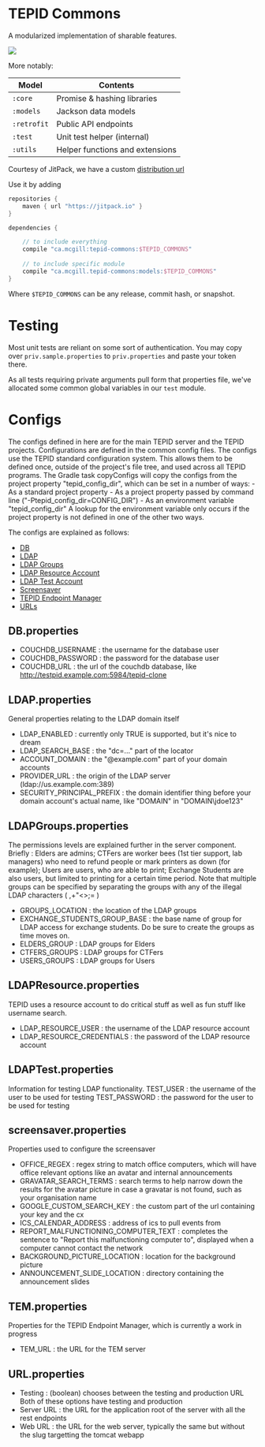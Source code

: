 # TEPID Commons

A modularized implementation of sharable features.

[![](https://jitpack.io/v/ca.mcgill/tepid-commons.svg)](https://jitpack.io/#ca.mcgill/tepid-commons)

More notably:

| Model | Contents |
| --- | --- |
| `:core` | Promise & hashing libraries |
| `:models` | Jackson data models |
| `:retrofit` | Public API endpoints |
| `:test` | Unit test helper (internal) |
| `:utils` | Helper functions and extensions |

Courtesy of JitPack, we have a custom [distribution url](https://jitpack.io/#ca.mcgill/tepid-commons)

Use it by adding

```gradle
repositories {
    maven { url "https://jitpack.io" }
}

dependencies {

    // to include everything
    compile "ca.mcgill:tepid-commons:$TEPID_COMMONS"
    
    // to include specific module
    compile "ca.mcgill.tepid-commons:models:$TEPID_COMMONS"
}
```

Where `$TEPID_COMMONS` can be any release, commit hash, or snapshot.

# Testing

Most unit tests are reliant on some sort of authentication.
You may copy over `priv.sample.properties` to `priv.properties` and paste your token there.

As all tests requiring private arguments pull form that properties file,
we've allocated some common global variables in our `test` module.

# Configs
The configs defined in here are for the main TEPID server and the TEPID projects.
Configurations are defined in the common config files. The configs use the TEPID standard configuration system. This allows them to be defined once, outside of the project's file tree, and used across all TEPID programs. The Gradle task copyConfigs will copy the configs from the project property "tepid_config_dir", which can be set in a number of ways:
    - As a standard project property
    - As a project property passed by command line ("-Ptepid_config_dir=CONFIG_DIR")
    - As an environment variable "tepid_config_dir"
A lookup for the environment variable only occurs if the project property is not defined in one of the other two ways.

The configs are explained as follows:
- [DB](#db.properties)
- [LDAP](#LDAP.properties)
- [LDAP Groups](#LDAPGroups.properties)
- [LDAP Resource Account](#LDAPResource.properties)
- [LDAP Test Account](#LDAPTest.properties)
- [Screensaver](#screensaver.properties)
- [TEPID Endpoint Manager](#TEM.properties)
- [URLs](#URL.properties)


## DB.properties
- COUCHDB_USERNAME : the username for the database user
- COUCHDB_PASSWORD : the password for the database user
- COUCHDB_URL : the url of the couchdb database, like http://testpid.example.com:5984/tepid-clone

## LDAP.properties
General properties relating to the LDAP domain itself
- LDAP_ENABLED : currently only TRUE is supported, but it's nice to dream
- LDAP_SEARCH_BASE : the "dc=..." part of the locator
- ACCOUNT_DOMAIN : the "@example.com" part of your domain accounts
- PROVIDER_URL : the origin of the LDAP server (ldap://us.example.com:389)
- SECURITY_PRINCIPAL_PREFIX : the domain identifier thing before your domain account's actual name, like "DOMAIN\" in "DOMAIN\jdoe123"

## LDAPGroups.properties
The permissions levels are explained further in the server component. Briefly : Elders are admins; CTFers are worker bees (1st tier support, lab managers) who need to refund people or mark printers as down (for example); Users are users, who are able to print; Exchange Students are also users, but limited to printing for a certain time period. Note that multiple groups can be specified by separating the groups with any of the illegal LDAP characters ( ,+"\<>;= )
- GROUPS_LOCATION : the location of the LDAP groups
- EXCHANGE_STUDENTS_GROUP_BASE : the base name of group for LDAP access for exchange students. Do be sure to create the groups as time moves on.
- ELDERS_GROUP : LDAP groups for Elders
- CTFERS_GROUPS : LDAP groups for CTFers
- USERS_GROUPS : LDAP groups for Users


## LDAPResource.properties
TEPID uses a resource account to do critical stuff as well as fun stuff like username search.
- LDAP_RESOURCE_USER : the username of the LDAP resource account
- LDAP_RESOURCE_CREDENTIALS : the password of the LDAP resource account

## LDAPTest.properties
Information for testing LDAP functionality.
TEST_USER : the username of the user to be used for testing
TEST_PASSWORD : the password for the user to be used for testing

## screensaver.properties
Properties used to configure the screensaver
- OFFICE_REGEX : regex string to match office computers, which will have office relevant options like an avatar and internal announcements
- GRAVATAR_SEARCH_TERMS : search terms to help narrow down the results for the avatar picture in case a gravatar is not found, such as your organisation name
- GOOGLE_CUSTOM_SEARCH_KEY : the custom part of the url containing your key and the cx
- ICS_CALENDAR_ADDRESS : address of ics to pull events from
- REPORT_MALFUNCTIONING_COMPUTER_TEXT : completes the sentence to "Report this malfunctioning computer to", displayed when a computer cannot contact the network
- BACKGROUND_PICTURE_LOCATION : location for the background picture
- ANNOUNCEMENT_SLIDE_LOCATION : directory containing the announcement slides

## TEM.properties
Properties for the TEPID Endpoint Manager, which is currently a work in progress
- TEM_URL : the URL for the TEM server

## URL.properties
- Testing : (boolean) chooses between the testing and production URL
Both of these options have testing and production
- Server URL : the URL for the application root of the server with all the rest endpoints
- Web URL : the URL for the web server, typically the same but without the slug targetting the tomcat webapp